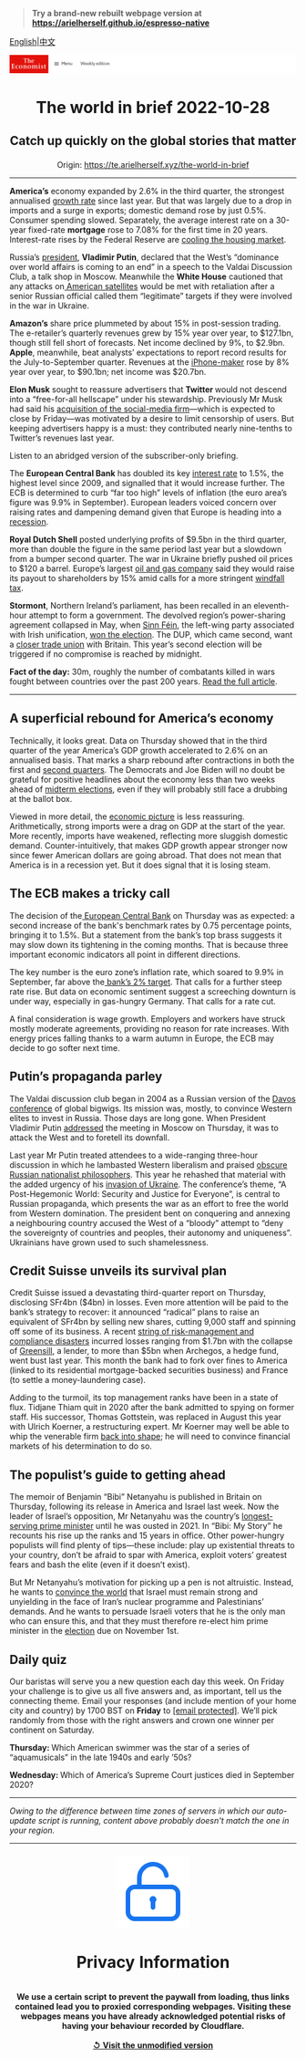 > **Try a brand-new rebuilt webpage version at https://arielherself.github.io/espresso-native**

[English](https://github.com/arielherself/espresso/blob/main/README.md)|[中文](https://github-com.translate.goog/arielherself/espresso/blob/main/README.md?_x_tr_sl=en&_x_tr_tl=zh-CN&_x_tr_hl=zh-CN&_x_tr_pto=wapp)



![The Economist](menubar.png)

# <p align="center">The world in brief 2022-10-28</p>

## <p align="center">Catch up quickly on the global stories that matter</p>

<p align="center">Origin: <a href="https://te.arielherself.xyz/the-world-in-brief">https://te.arielherself.xyz/the-world-in-brief</a><hr>

<strong>America’s</strong> economy expanded by 2.6% in the third quarter, the strongest annualised [growth rate](https://te.arielherself.xyz/finance-and-economics/2022/10/02/americas-economy-is-too-strong-for-its-own-good) since last year. But that was largely due to a drop in imports and a surge in exports; domestic demand rose by just 0.5%. Consumer spending slowed. Separately, the average interest rate on a 30-year fixed-rate <strong>mortgage</strong> rose to 7.08% for the first time in 20 years. Interest-rate rises by the Federal Reserve are [cooling the housing market](https://te.arielherself.xyz/leaders/2022/10/20/a-global-house-price-slump-is-coming).

Russia’s [president](https://te.arielherself.xyz/europe/2022/10/26/russias-elite-begins-to-ponder-a-putinless-future), <strong>Vladimir Putin</strong>, declared that the West’s “dominance over world affairs is coming to an end” in a speech to the Valdai Discussion Club, a talk shop in Moscow. Meanwhile the <strong>White House</strong> cautioned that any attacks on[ American satellites](https://te.arielherself.xyz/graphic-detail/2022/04/29/satellite-internet-is-a-hot-new-commodity-in-ukraine) would be met with retaliation after a senior Russian official called them “legitimate” targets if they were involved in the war in Ukraine.

<strong>Amazon’s</strong> share price plummeted by about 15% in post-session trading. The e-retailer’s quarterly revenues grew by 15% year over year, to $127.1bn, though still fell short of forecasts. Net income declined by 9%, to $2.9bn. <strong>Apple</strong>, meanwhile, beat analysts’ expectations to report record results for the July-to-September quarter. Revenues at the [iPhone-maker](https://te.arielherself.xyz/business/2022/07/31/apple-already-sold-everyone-an-iphone-now-what) rose by 8% year over year, to $90.1bn; net income was $20.7bn.

<strong>Elon Musk</strong> sought to reassure advertisers that <strong>Twitter </strong>would not descend into a “free-for-all hellscape” under his stewardship. Previously Mr Musk had said his [acquisition of the social-media firm](https://te.arielherself.xyz/business/2022/10/11/will-elon-musk-owned-twitter-end-up-as-a-deal-from-hell)—which is expected to close by Friday—was motivated by a desire to limit censorship of users. But keeping advertisers happy is a must: they contributed nearly nine-tenths to Twitter’s revenues last year.

Listen to an abridged version of the subscriber-only briefing.

The <strong>European Central Bank</strong> has doubled its key [interest rate](https://te.arielherself.xyz/films/2022/06/09/why-do-central-banks-raise-interest-rates) to 1.5%, the highest level since 2009, and signalled that it would increase further. The ECB is determined to curb “far too high” levels of inflation (the euro area’s figure was 9.9% in September). European leaders voiced concern over raising rates and dampening demand given that Europe is heading into a [recession](https://te.arielherself.xyz/finance-and-economics/2022/10/11/as-europe-falls-into-recession-russia-climbs-out).

<strong>Royal Dutch Shell</strong> posted underlying profits of $9.5bn in the third quarter, more than double the figure in the same period last year but a slowdown from a bumper second quarter. The war in Ukraine briefly pushed oil prices to $120 a barrel. Europe’s largest [oil and gas company](https://te.arielherself.xyz/finance-and-economics/2022/05/31/why-the-oil-price-is-spiking-again) said they would raise its payout to shareholders by 15% amid calls for a more stringent [windfall tax](https://te.arielherself.xyz/leaders/2022/03/19/windfall-taxes-on-energy-companies-are-a-bad-idea).

<strong>Stormont</strong>, Northern Ireland’s parliament, has been recalled in an eleventh-hour attempt to form a government. The devolved region’s power-sharing agreement collapsed in May, when [Sinn Féin](https://te.arielherself.xyz/britain/sinn-fein-has-become-northern-irelands-biggest-party/21809215), the left-wing party associated with Irish unification, [won the election](https://te.arielherself.xyz/britain/sinn-fein-has-become-northern-irelands-biggest-party/21809215). The DUP, which came second, want a [closer trade union](https://te.arielherself.xyz/britain/2022/02/12/northern-irish-devolution-collapses-again) with Britain. This year’s second election will be triggered if no compromise is reached by midnight.

<strong>Fact of the day:</strong> 30m, roughly the number of combatants killed in wars fought between countries over the past 200 years. [Read the full article](https://te.arielherself.xyz/interactive/international/2022/10/24/vladimir-putin-is-dragging-the-world-back-to-a-bloodier-time).

----------

## A superficial rebound for America’s economy

Technically, it looks great. Data on Thursday showed that in the third quarter of the year America’s GDP growth accelerated to 2.6% on an annualised basis. That marks a sharp rebound after contractions in both the first and [second quarters](https://te.arielherself.xyz/graphic-detail/2022/07/28/americas-gdp-shrinks-for-the-second-consecutive-quarter). The Democrats and Joe Biden will no doubt be grateful for positive headlines about the economy less than two weeks ahead of [midterm elections](https://te.arielherself.xyz/mid-terms-2022), even if they will probably still face a drubbing at the ballot box.

Viewed in more detail, the [economic picture](https://te.arielherself.xyz/finance-and-economics/2022/06/09/a-focus-on-gdp-understates-the-strength-of-americas-recovery) is less reassuring. Arithmetically, strong imports were a drag on GDP at the start of the year. More recently, imports have weakened, reflecting more sluggish domestic demand. Counter-intuitively, that makes GDP growth appear stronger now since fewer American dollars are going abroad. That does not mean that America is in a recession yet. But it does signal that it is losing steam.

## The ECB makes a tricky call

The decision of the[ European Central Bank](https://te.arielherself.xyz/finance-and-economics/2022/07/14/the-ecbs-masterplan-to-manipulate-markets) on Thursday was as expected: a second increase of the bank&#x27;s benchmark rates by 0.75 percentage points, bringing it to 1.5%. But a statement from the bank’s top brass suggests it may slow down its tightening in the coming months. That is because three important economic indicators all point in different directions.

The key number is the euro zone’s inflation rate, which soared to 9.9% in September, far above the[ bank’s 2% target](https://te.arielherself.xyz/finance-and-economics/2021/07/17/what-does-the-ecbs-new-target-mean-in-practice). That calls for a further steep rate rise. But data on economic sentiment suggest a screeching downturn is under way, especially in gas-hungry Germany. That calls for a rate cut.

A final consideration is wage growth. Employers and workers have struck mostly moderate agreements, providing no reason for rate increases. With energy prices falling thanks to a warm autumn in Europe, the ECB may decide to go softer next time.

## Putin’s propaganda parley

The Valdai discussion club began in 2004 as a Russian version of the [Davos conference](https://te.arielherself.xyz/business/2022/05/26/is-this-the-end-of-davos-man) of global bigwigs. Its mission was, mostly, to convince Western elites to invest in Russia. Those days are long gone. When President Vladimir Putin [addressed](https://te.arielherself.xyz/films/2022/09/23/we-read-between-the-lines-of-putins-speech) the meeting in Moscow on Thursday, it was to attack the West and to foretell its downfall.

Last year Mr Putin treated attendees to a wide-ranging three-hour discussion in which he lambasted Western liberalism and praised [obscure Russian nationalist philosophers](https://te.arielherself.xyz/briefing/2022/07/28/vladimir-putin-is-in-thrall-to-a-distinctive-brand-of-russian-fascism). This year he rehashed that material with the added urgency of his [invasion of Ukraine](https://te.arielherself.xyz/leaders/2022/09/15/vladimir-putins-war-is-failing-the-west-should-help-it-fail-faster). The conference’s theme, “A Post-Hegemonic World: Security and Justice for Everyone”, is central to Russian propaganda, which presents the war as an effort to free the world from Western domination. The president bent on conquering and annexing a neighbouring country accused the West of a “bloody” attempt to “deny the sovereignty of countries and peoples, their autonomy and uniqueness”. Ukrainians have grown used to such shamelessness.

## Credit Suisse unveils its survival plan

Credit Suisse issued a devastating third-quarter report on Thursday, disclosing SFr4bn ($4bn) in losses. Even more attention will be paid to the bank’s strategy to recover: it announced “radical” plans to raise an equivalent of SFr4bn by selling new shares, cutting 9,000 staff and spinning off some of its business. A recent [string of risk-management and compliance disasters](https://te.arielherself.xyz/finance-and-economics/2022/10/03/credit-suisse-and-the-hunt-for-the-weakest-link-in-global-finance) incurred losses ranging from $1.7bn with the collapse of [Greensill](https://te.arielherself.xyz/finance-and-economics/2021/03/06/greensill-capitals-woes-will-reverberate-widely), a lender, to more than $5bn when Archegos, a hedge fund, went bust last year. This month the bank had to fork over fines to America (linked to its residential mortgage-backed securities business) and France (to settle a money-laundering case).

Adding to the turmoil, its top management ranks have been in a state of flux. Tidjane Thiam quit in 2020 after the bank admitted to spying on former staff. His successor, Thomas Gottstein, was replaced in August this year with Ulrich Koerner, a restructuring expert. Mr Koerner may well be able to whip the venerable firm [back into shape](https://te.arielherself.xyz/finance-and-economics/2022/09/28/investment-banks-are-sharpening-the-axe); he will need to convince financial markets of his determination to do so.

## The populist’s guide to getting ahead

The memoir of Benjamin “Bibi” Netanyahu is published in Britain on Thursday, following its release in America and Israel last week. Now the leader of Israel’s opposition, Mr Netanyahu was the country’s [longest-serving prime minister](https://te.arielherself.xyz/middle-east-and-africa/2021/10/30/netanyahus-shadow-starts-to-recede-in-israel) until he was ousted in 2021. In “Bibi: My Story” he recounts his rise up the ranks and 15 years in office. Other power-hungry populists will find plenty of tips—these include: play up existential threats to your country, don’t be afraid to spar with America, exploit voters’ greatest fears and bash the elite (even if it doesn’t exist).

But Mr Netanyahu’s motivation for picking up a pen is not altruistic. Instead, he wants to [convince the world](https://te.arielherself.xyz/middle-east-and-africa/2020/09/10/serbia-and-kosovo-awkwardly-embrace-israel) that Israel must remain strong and unyielding in the face of Iran’s nuclear programme and Palestinians’ demands. And he wants to persuade Israeli voters that he is the only man who can ensure this, and that they must therefore re-elect him prime minister in the [election](https://te.arielherself.xyz/middle-east-and-africa/2022/06/20/israels-government-collapses-prompting-the-fifth-election-in-four-years) due on November 1st.

## Daily quiz

Our baristas will serve you a new question each day this week. On Friday your challenge is to give us all five answers and, as important, tell us the connecting theme. Email your responses (and include mention of your home city and country) by 1700 BST on <strong>Friday</strong> to [<span class="__cf_email__" data-cfemail="5302263a29162023213620203c1336303c3d3c3e3a20277d303c3e">[email&#160;protected]</span>](https://mail.google.com/mail/?view=cm&amp;fs=1&amp;tf=1&amp;to=QuizEspresso@te.arielherself.xyz). We’ll pick randomly from those with the right answers and crown one winner per continent on Saturday.

<strong>Thursday: </strong>Which American swimmer was the star of a series of “aquamusicals” in the late 1940s and early ’50s?

<strong>Wednesday: </strong>Which of America’s Supreme Court justices died in September 2020?

----------

*Owing to the difference between time zones of servers in which our auto-update script is running, content above probably doesn't match the one in your region.*

|<br><div align="center"><img src="unlock.png" /><h1>Privacy Information</h1></div></br>We use a certain script to prevent the paywall from loading, thus links contained lead you to proxied corresponding webpages. Visiting these webpages means you have already acknowledged potential risks of having your behaviour recorded by Cloudflare.<br><br>[&#x21BA; Visit the unmodified version](README.raw.md)<br><br>|
|-----|
